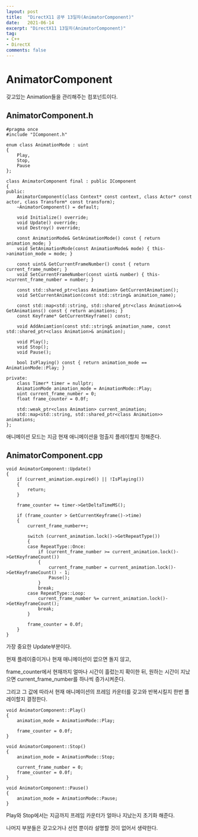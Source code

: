```yaml
---
layout: post
title:  "DirectX11 공부 13일차(AnimatorComponent)"
date:   2021-06-14
excerpt: "DirectX11 13일차(AnimatorComponent)"
tag:
- C++
- DirectX
comments: false
---
```


# AnimatorComponent
갖고있는 Animation들을 관리해주는 컴포넌트이다.

## AnimatorComponent.h
```
#pragma once
#include "IComponent.h"

enum class AnimationMode : uint
{
	Play,
	Stop,
	Pause
};

class AnimatorComponent final : public IComponent
{
public:
	AnimatorComponent(class Context* const context, class Actor* const actor, class Transform* const transform);
	~AnimatorComponent() = default;

	void Initialize() override;
	void Update() override;
	void Destroy() override;

	const AnimationMode& GetAnimationMode() const { return animation_mode; }
	void SetAnimationMode(const AnimationMode& mode) { this->animation_mode = mode; }

	const uint& GetCurrentFrameNumber() const { return current_frame_number; }
	void SetCurrentFrameNumber(const uint& number) { this->current_frame_number = number; }

	const std::shared_ptr<class Animation> GetCurrentAnimation();
	void SetCurrentAnimation(const std::string& animation_name);

	const std::map<std::string, std::shared_ptr<class Animation>>& GetAnimations() const { return animations; }
	const Keyframe* GetCurrentKeyframe() const;

	void AddAniamtion(const std::string& animation_name, const std::shared_ptr<class Animation>& animation);

	void Play();
	void Stop();
	void Pause();

	bool IsPlaying() const { return animation_mode == AnimationMode::Play; }

private:
	class Timer* timer = nullptr;
	AnimationMode animation_mode = AnimationMode::Play;
	uint current_frame_number = 0;
	float frame_counter = 0.0f;

	std::weak_ptr<class Animation> current_animation;
	std::map<std::string, std::shared_ptr<class Animation>> animations;
};
```
애니메이션 모드는 지금 현재 애니메이션을 멈출지 플레이할지 정해준다.

## AnimatorComponent.cpp

```
void AnimatorComponent::Update()
{
	if (current_animation.expired() || !IsPlaying())
	{
		return;
	}

	frame_counter += timer->GetDeltaTimeMS();

	if (frame_counter > GetCurrentKeyframe()->time)
	{
		current_frame_number++;
		
		switch (current_animation.lock()->GetRepeatType())
		{
		case RepeatType::Once:
			if (current_frame_number >= current_animation.lock()->GetKeyframeCount())
			{
				current_frame_number = current_animation.lock()->GetKeyframeCount() - 1;
				Pause();
			}
			break;
		case RepeatType::Loop:
			current_frame_number %= current_animation.lock()->GetKeyframeCount();
			break;
		}

		frame_counter = 0.0f;
	}
}
```
가장 중요한 Update부분이다.

현재 플레이중이거나 현재 매니메이션이 없으면 돌지 않고, 

frame_counter에서 현재까지 얼마나 시간이 흘렀는지 확이한 뒤, 원하는 시간이 지났으면
current_frame_number를 하나씩 증가시켜준다.

그리고 그 값에 따라서 현재 애니메이션의 프레임 카운터를 갖고와 반복시킬지 한번 플레이할지 결정한다.

```
void AnimatorComponent::Play()
{
	animation_mode = AnimationMode::Play;

	frame_counter = 0.0f;
}

void AnimatorComponent::Stop()
{
	animation_mode = AnimationMode::Stop;

	current_frame_number = 0;
	frame_counter = 0.0f;
}

void AnimatorComponent::Pause()
{
	animation_mode = AnimationMode::Pause;
}
```

Play와 Stop에서는 지금까지 프레임 카운터가 얼마나 지났는지 초기화 해준다.


나머지 부분들은 갖고오거나 선언 뿐이라 설명할 것이 없어서 생략한다.